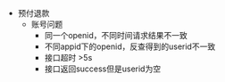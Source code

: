 - 预付退款
	- 账号问题
		- 同一个openid，不同时间请求结果不一致
		- 不同appid下的openid，反查得到的userid不一致
		- 接口超时 >5s
		- 接口返回success但是userid为空
